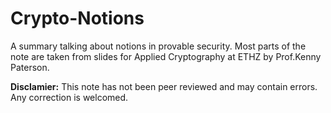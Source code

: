 # Crypto-Notions
A summary talking about notions in provable security. Most parts of the note are taken from slides for Applied Cryptography at ETHZ by Prof.Kenny Paterson.

**Disclamier:**
This note has not been peer reviewed and may contain errors. Any correction is welcomed. 
